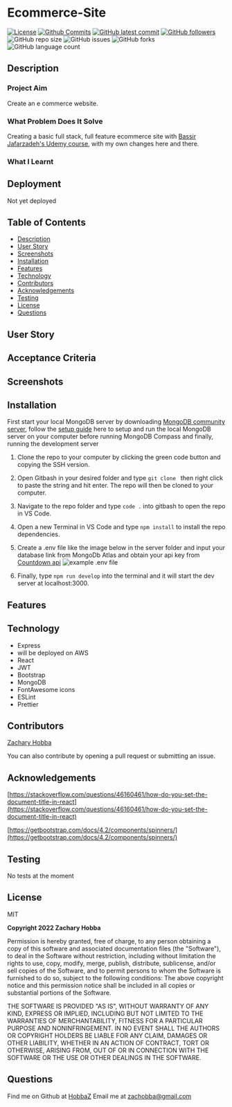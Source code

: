 # Ecommerce-Site

[![License](https://img.shields.io/badge/License-MIT-blue.svg)](https://choosealicense.com/licenses/mit/)
[![Github Commits](https://img.shields.io/github/commit-activity/w/HobbaZ/Ecommerce-Site)](https://github.com/HobbaZ/Ecommerce-Site/commits)
[![GitHub latest commit](https://img.shields.io/github/last-commit/HobbaZ/Ecommerce-Site)](https://github.com/HobbaZ/Ecommerce-Site/branches)
[![GitHub followers](https://img.shields.io/github/followers/HobbaZ.svg)]()
![GitHub repo size](https://img.shields.io/github/repo-size/HobbaZ/Ecommerce-Site)
![[GitHub issues](https://img.shields.io/github/issues/HobbaZ/Ecommerce-Site)](https://img.shields.io/github/issues/HobbaZ/Ecommerce-Site)
![GitHub forks](https://img.shields.io/github/forks/HobbaZ/Ecommerce-Site)
![GitHub language count](https://img.shields.io/github/languages/count/HobbaZ/Ecommerce-Site)

## Description

### Project Aim

Create an e commerce website.

### What Problem Does It Solve

Creating a basic full stack, full feature ecommerce site with [Bassir Jafarzadeh's Udemy course](https://www.udemy.com/course/build-ecommerce-website-like-amazon-react-node-mongodb/), with my own changes here and there.

### What I Learnt

## Deployment

Not yet deployed

## Table of Contents

- [Description](#description)
- [User Story](#user-story)
- [Screenshots](#screenshots)
- [Installation](#installation)
- [Features](#features)
- [Technology](#technology)
- [Contributors](#contributors)
- [Acknowledgements](#acknowledgements)
- [Testing](#testing)
- [License](#license)
- [Questions](#questions)

## User Story

## Acceptance Criteria

## Screenshots

## Installation

First start your local MongoDB server by downloading [MongoDB community server](https://www.mongodb.com/try/download/community), follow the [setup guide](https://www.prisma.io/dataguide/mongodb/setting-up-a-local-mongodb-database) here to setup and run the local MongoDB server on your computer before running MongoDB Compass and finally, running the development server

1. Clone the repo to your computer by clicking the green code button and copying the SSH version.

2. Open Gitbash in your desired folder and type `git clone ` then right click to paste the string and hit enter. The repo will then be cloned to your computer.

3. Navigate to the repo folder and type `code .` into gitbash to open the repo in VS Code.

4. Open a new Terminal in VS Code and type `npm install` to install the repo dependencies.

5. Create a .env file like the image below in the server folder and input your database link from MongoDb Atlas and obtain your api key from [Countdown api](https://www.countdownapi.com/)
   ![example .env file](client/src/assets/images/envexample.PNG)

6. Finally, type `npm run develop` into the terminal and it will start the dev server at localhost:3000.

## Features

## Technology

- Express
- will be deployed on AWS
- React
- JWT
- Bootstrap
- MongoDB
- FontAwesome icons
- ESLint
- Prettier

## Contributors

[Zachary Hobba](https://github.com/HobbaZ)

You can also contribute by opening a pull request or submitting an issue.

## Acknowledgements

[https://stackoverflow.com/questions/46160461/how-do-you-set-the-document-title-in-react](https://stackoverflow.com/questions/46160461/how-do-you-set-the-document-title-in-react)

[https://getbootstrap.com/docs/4.2/components/spinners/](https://getbootstrap.com/docs/4.2/components/spinners/)

## Testing

No tests at the moment

## License

MIT

**Copyright 2022 Zachary Hobba**

Permission is hereby granted, free of charge, to any person obtaining a copy of this software and associated documentation files (the "Software"), to deal in the Software without restriction, including without limitation the rights to use, copy, modify, merge, publish, distribute, sublicense, and/or sell copies of the Software, and to permit persons to whom the Software is furnished to do so, subject to the following conditions:
The above copyright notice and this permission notice shall be included in all copies or substantial portions of the Software.

THE SOFTWARE IS PROVIDED "AS IS", WITHOUT WARRANTY OF ANY KIND, EXPRESS OR IMPLIED, INCLUDING BUT NOT LIMITED TO THE WARRANTIES OF MERCHANTABILITY, FITNESS FOR A PARTICULAR PURPOSE AND NONINFRINGEMENT. IN NO EVENT SHALL THE AUTHORS OR COPYRIGHT HOLDERS BE LIABLE FOR ANY CLAIM, DAMAGES OR OTHER LIABILITY, WHETHER IN AN ACTION OF CONTRACT, TORT OR OTHERWISE, ARISING FROM, OUT OF OR IN CONNECTION WITH THE SOFTWARE OR THE USE OR OTHER DEALINGS IN THE SOFTWARE.

## Questions

Find me on Github at [HobbaZ](https://github.com/HobbaZ)
Email me at [zachobba@gmail.com](zachobba@gmail.com)
